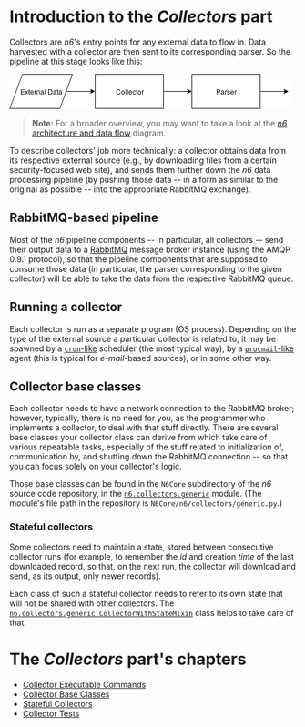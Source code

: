 # Introduction to the *Collectors* part

Collectors are *n6*'s entry points for any external data to flow in.
Data harvested with a collector are then sent to its corresponding parser.
So the pipeline at this stage looks like this:

![`(External Data) → [Collector] → [Parser] → ...`](c_p_pipe.png)

> **Note:** For a broader overview, you may want to take a look at
> the [*n6* architecture and data flow](../../../data_flow_overview.md) diagram.

To describe collectors' job more technically: a collector obtains data
from its respective external source (e.g., by downloading files from a
certain security-focused web site), and sends them further down the *n6*
data processing pipeline (by pushing those data -- in a form as similar
to the original as possible -- into the appropriate RabbitMQ exchange).


## RabbitMQ-based pipeline

Most of the *n6* pipeline components -- in particular, all collectors --
send their output data to a [RabbitMQ](https://www.rabbitmq.com/)
message broker instance (using the AMQP 0.9.1 protocol), so that the
pipeline components that are supposed to consume those data (in
particular, the parser corresponding to the given collector) will be
able to take the data from the respective RabbitMQ queue.


## Running a collector

Each collector is run as a separate program (OS process).  Depending on
the type of the external source a particular collector is related to, it
may be spawned by a [`cron`-like](https://en.wikipedia.org/wiki/Cron)
scheduler (the most typical way), by a
[`procmail`-like](https://en.wikipedia.org/wiki/Procmail) agent (this
is typical for *e-mail*-based sources), or in some other way.


## Collector base classes

Each collector needs to have a network connection to the RabbitMQ
broker; however, typically, there is no need for you, as the programmer
who implements a collector, to deal with that stuff directly.  There are
several base classes your collector class can derive from which take
care of various repeatable tasks, especially of the stuff related to
initialization of, communication by, and shutting down the RabbitMQ
connection -- so that you can focus solely on your collector's logic. 

Those base classes can be found in the `N6Core` subdirectory of the *n6*
source code repository, in the
[`n6.collectors.generic`](https://github.com/CERT-Polska/n6/blob/master/N6Core/n6/collectors/generic.py)
module. (The module's file path in the repository is
`N6Core/n6/collectors/generic.py`.)

### Stateful collectors

Some collectors need to maintain a state, stored between consecutive
collector runs (for example, to remember the *id* and creation *time* of
the last downloaded record, so that, on the next run, the collector will
download and send, as its output, only newer records).

Each class of such a stateful collector needs to refer to its own state
that will not be shared with other collectors.  The
[`n6.collectors.generic.CollectorWithStateMixin`](https://github.com/CERT-Polska/n6/blob/master/N6Core/n6/collectors/generic.py#L124)
class helps to take care of that.


# The *Collectors* part's chapters

* [Collector Executable Commands](command.md)
* [Collector Base Classes](classes.md)
* [Stateful Collectors](state.md)
* [Collector Tests](testing.md)
